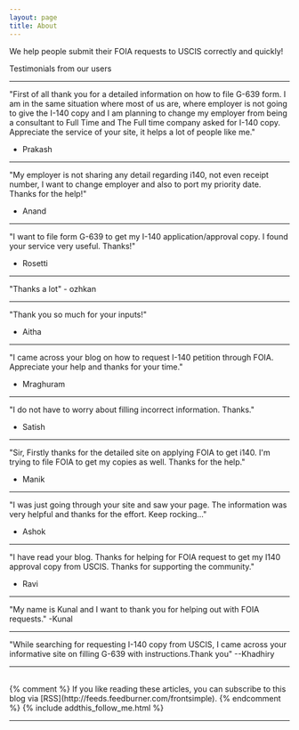 ```yaml
---
layout: page
title: About
---
```

We help people submit their FOIA requests to USCIS correctly and quickly!

Testimonials from our users

 ---

 "First of all thank you for a detailed information on how to file G-639 form. I am in the same situation where most of us are,
  where employer is not going to give the I-140 copy and I am planning to change my employer from being a consultant to Full Time and   The Full time company asked for I-140 copy. Appreciate the service of your site, it helps a lot of people like me."
- Prakash

 ---

 "My employer is not sharing any detail regarding i140, not even receipt number, I want to change employer and also to port my priority date. Thanks for the help!"
 - Anand

 ---

  "I want to file form G-639 to get my I-140 application/approval copy. I found your service very useful. Thanks!"
  - Rosetti

 ---

 "Thanks a lot"
    - ozhkan

 ---

 "Thank you so much for your inputs!"
 - Aitha

 ---

 "I came across your blog on how to request I-140 petition through FOIA. Appreciate your help and thanks for your time."
 - Mraghuram

 ---
 "I do not have to worry about filling incorrect information. Thanks."
 - Satish

 ---
 "Sir, Firstly thanks for the detailed site on applying FOIA to get i140.
 I'm trying to file FOIA to get my copies as well. Thanks for the help."
 - Manik

 ---

 "I was just going through your site and saw your page. The information was very helpful and thanks for the effort.
 Keep rocking..."
 - Ashok

 ---

 "I have read your blog. Thanks for helping for FOIA request to get my I140 approval copy from USCIS.
 Thanks for supporting the community."
 - Ravi

 ---

 "My name is Kunal and I want to thank you for helping out with FOIA requests."
 -Kunal

 ---

 "While searching for requesting I-140 copy from USCIS, I came across your informative site on filling G-639 with instructions.Thank you"
--Khadhiry

 ---

<br/>
{% comment %}
If you like reading these articles, you can subscribe to this blog via [RSS](http://feeds.feedburner.com/frontsimple).
{% endcomment %}
{% include addthis_follow_me.html %}

<br/>
<div class="post-date" id="ga-pageviews"></div>

---
